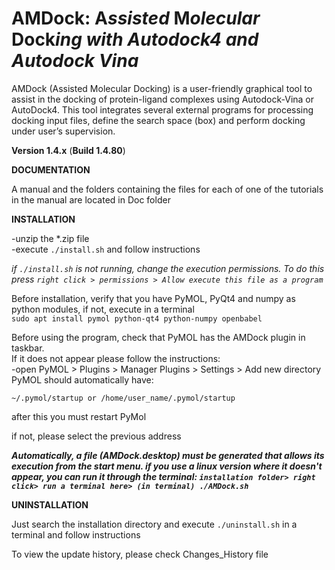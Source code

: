 # AMDock: **A***ssisted* **M***olecular* **Dock***ing with Autodock4 and Autodock Vina*
AMDock (Assisted Molecular Docking) is a user-friendly graphical tool to assist in the docking of protein-ligand 
complexes using Autodock-Vina or AutoDock4. This tool integrates several external programs for processing docking input 
files, define the search space (box) and perform docking under user’s supervision.

**Version 1.4.x** (**Build 1.4.80**)

**DOCUMENTATION**

A manual and the folders containing the files for each of one of the tutorials in the manual are located in Doc folder

**INSTALLATION**

-unzip the *.zip file<br>
-execute `./install.sh` and follow instructions

*if `./install.sh` is not running, change the execution permissions. To do this press 
`right click > permissions > Allow execute this file as a program`*


Before installation, verify that you have PyMOL, PyQt4 and numpy as python
  modules, if not, execute in a terminal<br> 
  `sudo apt install pymol python-qt4 python-numpy openbabel`

Before using the program, check that PyMOL has the AMDock plugin in taskbar.<br>
If it does not appear please follow the instructions:<br>
-open PyMOL > Plugins > Manager Plugins > Settings > Add new directory<br>
PyMOL should automatically have:

`~/.pymol/startup or /home/user_name/.pymol/startup`

after this you must restart PyMol

if not, please select the previous address<br>

***Automatically, a file (AMDock.desktop) must be generated that allows its execution from the start menu. if you use a linux version where it doesn't appear, you can run it through the terminal:
`installation folder> right click> run a terminal here> (in terminal) ./AMDock.sh`***

**UNINSTALLATION**

Just search the installation directory and execute `./uninstall.sh` in a terminal and follow instructions

To view the update history, please check Changes_History file
